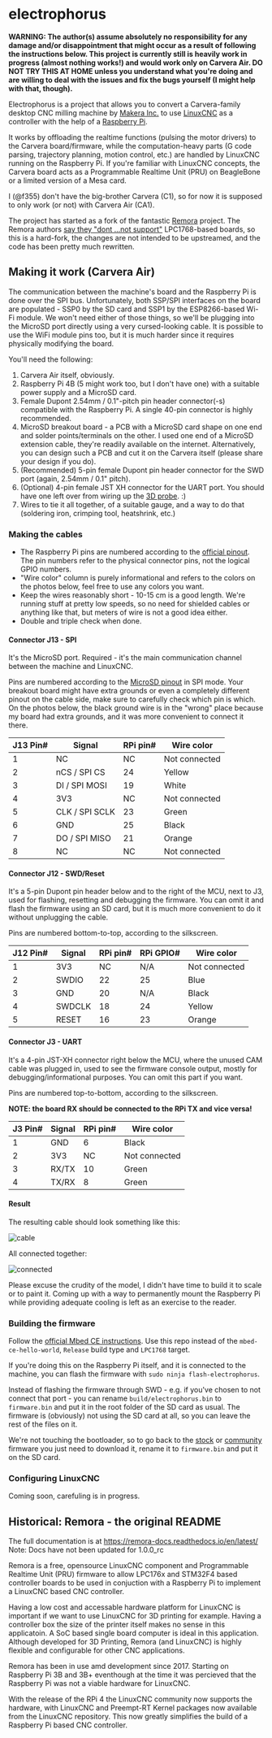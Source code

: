 # electrophorus

**WARNING: The author(s) assume absolutely no responsibility for any damage and/or disappointment that might occur as a
result of following the instructions below. This project is currently still is heavily work in progress (almost nothing
works!) and would work only on Carvera Air. DO NOT TRY THIS AT HOME unless you understand what you're doing and are
willing to deal with the issues and fix the bugs yourself (I might help with that, though).**

Electrophorus is a project that allows you to convert a Carvera-family desktop CNC milling machine
by [Makera Inc.](https://www.makera.com/)
to use [LinuxCNC](https://linuxcnc.org/) as a controller with the help of
a [Raspberry Pi](https://www.raspberrypi.com/).

It works by offloading the realtime functions (pulsing the motor drivers) to the Carvera board/firmware, while the
computation-heavy parts (G code parsing, trajectory planning, motion control, etc.) are handled by LinuxCNC running on
the Raspberry Pi. If you're familiar with LinuxCNC concepts, the Carvera board acts as a Programmable Realtime Unit
(PRU) on BeagleBone or a limited version of a Mesa card.

I (@f355) don't have the big-brother Carvera (C1), so for now it is supposed to only work (or not) with
Carvera Air (CA1).

The project has started as a fork of the fantastic [Remora](https://github.com/scottalford75/Remora) project. The Remora
authors [say they "dont ...not support"](https://github.com/scottalford75/Remora/issues/78#issuecomment-2584956914)
LPC1768-based boards, so this is a hard-fork, the changes are not intended to be upstreamed, and the code has been
pretty much rewritten.

## Making it work (Carvera Air)

The communication between the machine's board and the Raspberry Pi is done over the SPI bus. Unfortunately, both SSP/SPI
interfaces on the board are populated - SSP0 by the SD card and SSP1 by the ESP8266-based Wi-Fi module. We won't need
either of those things, so we'll be plugging into the MicroSD port directly using a very cursed-looking cable. It is
possible to use the WiFi module pins too, but it is much harder since it requires physically modifying the board.

You'll need the following:

1. Carvera Air itself, obviously.
2. Raspberry Pi 4B (5 might work too, but I don't have one) with a suitable power supply and a MicroSD card.
3. Female Dupont 2.54mm / 0.1"-pitch pin header connector(-s) compatible with the Raspberry Pi. A single 40-pin
   connector is highly recommended.
4. MicroSD breakout board - a PCB with a MicroSD card shape on one end and solder points/terminals on the other. I used
   one end of a MicroSD extension cable, they're readily available on the internet. Alternatively, you can design such a
   PCB and cut it on the Carvera itself (please share your design if you do).
5. (Recommended) 5-pin female Dupont pin header connector for the SWD port (again, 2.54mm / 0.1" pitch).
6. (Optional) 4-pin female JST XH connector for the UART port. You should have one left over from wiring up
   the [3D probe](https://www.instructables.com/Carvera-Touch-Probe-Modifications/). :)
7. Wires to tie it all together, of a suitable gauge, and a way to do that (soldering iron, crimping tool, heatshrink,
   etc.)

### Making the cables

* The Raspberry Pi pins are numbered according to
  the [official pinout](https://www.raspberrypi.com/documentation/computers/raspberry-pi.html#gpio). The pin numbers
  refer to the physical connector pins, not the logical GPIO numbers.
* "Wire color" column is purely informational and refers to the colors on the photos below, feel free to use any colors
  you want.
* Keep the wires reasonably short - 10-15 cm is a good length. We're running stuff at pretty low speeds, so no need for
  shielded cables or anything like that, but meters of wire is not a good idea either.
* Double and triple check when done.

#### Connector J13 - SPI

It's the MicroSD port. Required - it's the main communication channel between the machine and LinuxCNC.

Pins are numbered according to the [MicroSD pinout](https://en.wikipedia.org/wiki/SD_card#Transfer_modes) in SPI mode.
Your breakout board might have extra grounds or even a completely different pinout on the cable side, make sure to
carefully check which pin is which. On the photos below, the black ground wire is in the "wrong" place because my board
had extra grounds, and it was more convenient to connect it there.

| J13 Pin# | Signal         | RPi pin# | Wire color    |
|----------|----------------|----------|---------------|
| 1        | NC             | NC       | Not connected |
| 2        | nCS / SPI CS   | 24       | Yellow        |
| 3        | DI / SPI MOSI  | 19       | White         |
| 4        | 3V3            | NC       | Not connected |
| 5        | CLK / SPI SCLK | 23       | Green         |
| 6        | GND            | 25       | Black         |
| 7        | DO / SPI MISO  | 21       | Orange        |
| 8        | NC             | NC       | Not connected |

#### Connector J12 - SWD/Reset

It's a 5-pin Dupont pin header below and to the right of the MCU, next to J3, used for flashing, resetting and debugging
the firmware. You can omit it and flash the firmware using an SD card, but it is much more convenient to do it without
unplugging the cable.

Pins are numbered bottom-to-top, according to the silkscreen.

| J12 Pin# | Signal | RPi pin# | RPi GPIO# | Wire color    |
|----------|--------|----------|-----------|---------------|
| 1        | 3V3    | NC       | N/A       | Not connected |
| 2        | SWDIO  | 22       | 25        | Blue          |
| 3        | GND    | 20       | N/A       | Black         |
| 4        | SWDCLK | 18       | 24        | Yellow        |
| 5        | RESET  | 16       | 23        | Orange        |

#### Connector J3 - UART

It's a 4-pin JST-XH connector right below the MCU, where the unused CAM cable was plugged in, used to see the firmware
console output, mostly for debugging/informational purposes. You can omit this part if you want.

Pins are numbered top-to-bottom, according to the silkscreen.

**NOTE: the board RX should be connected to the RPi TX and vice versa!**

| J3 Pin# | Signal | RPi pin# | Wire color    |
|---------|--------|----------|---------------|
| 1       | GND    | 6        | Black         |
| 2       | 3V3    | NC       | Not connected |
| 3       | RX/TX  | 10       | Green         |
| 4       | TX/RX  | 8        | Green         |

#### Result

The resulting cable should look something like this:

![cable](img/cable.jpeg)

All connected together:

![connected](img/connected.jpeg)

Please excuse the crudity of the model, I didn't have time to build it to scale or to paint it. Coming up with a way to
permanently mount the Raspberry Pi while providing adequate cooling is left as an exercise to the reader.

### Building the firmware

Follow the [official Mbed CE instructions](https://mbed-ce.dev/getting-started/toolchain-install/). Use this repo
instead of the `mbed-ce-hello-world`, `Release` build type and `LPC1768` target.

If you're doing this on the Raspberry Pi itself, and it is connected to the machine, you can flash the firmware with
`sudo ninja flash-electrophorus`.

Instead of flashing the firmware through SWD - e.g. if you've chosen to not connect that port - you can rename
`build/electrophorus.bin` to `firmware.bin` and put it in the root folder of the SD card as usual. The firmware is
(obviously) not using the SD card at all, so you can leave the rest of the files on it.

We're not touching the bootloader, so to go back to the [stock](https://github.com/MakeraInc/CarveraFirmware/releases)
or [community](https://github.com/Carvera-Community/Carvera_Community_Firmware/releases) firmware you just need to
download it, rename it to `firmware.bin` and put it on the SD card.

### Configuring LinuxCNC

Coming soon, carefuling is in progress.

## Historical: Remora - the original README

The full documentation is at <https://remora-docs.readthedocs.io/en/latest/>
Note: Docs have not been updated for 1.0.0_rc

Remora is a free, opensource LinuxCNC component and Programmable Realtime Unit (PRU) firmware to allow LPC176x and
STM32F4 based controller boards to be used in conjuction with a Raspberry Pi to implement a LinuxCNC based CNC
controller.

Having a low cost and accessable hardware platform for LinuxCNC is important if we want to use LinuxCNC for 3D printing
for example. Having a controller box the size of the printer itself makes no sense in this applicatoin. A SoC based
single board computer is ideal in this application. Although developed for 3D Printing, Remora (and LinuxCNC) is highly
flexible and configurable for other CNC applications.

Remora has been in use amd development since 2017. Starting on Raspberry Pi 3B and 3B+ eventhough at the time it was
percieved that the Raspberry Pi was not a viable hardware for LinuxCNC.

With the release of the RPi 4 the LinuxCNC community now supports the hardware, with LinuxCNC and Preempt-RT Kernel
packages now available from the LinuxCNC repository. This now greatly simplifies the build of a Raspberry Pi based CNC
controller.
